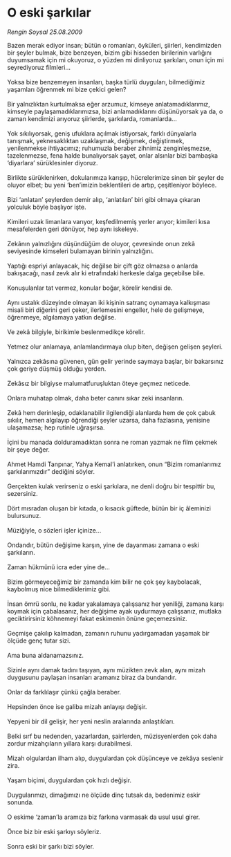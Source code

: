 # O eski şarkılar

*Rengin Soysal 25.08.2009*

<div class="taraf_structure_2col_1zq">
<div class="margen_n">



 <p>Bazen merak ediyor insan; bütün o romanları, öyküleri, şiirleri, kendimizden bir şeyler bulmak, bize benzeyen, bizim gibi hisseden birilerinin varlığını duyumsamak için mi okuyoruz, o yüzden mi dinliyoruz şarkıları, onun için mi seyrediyoruz filmleri... <br/><br/>Yoksa bize benzemeyen insanları, başka türlü duyguları, bilmediğimiz yaşamları öğrenmek mi bize çekici gelen? <br/><br/>Bir yalnızlıktan kurtulmaksa eğer arzumuz, kimseye anlatamadıklarımız, kimseyle paylaşamadıklarımızsa, bizi anlamadıklarını düşünüyorsak ya da, o zaman kendimizi arıyoruz şiirlerde, şarkılarda, romanlarda... <br/><br/>Yok sıkılıyorsak, geniş ufuklara açılmak istiyorsak, farklı dünyalarla tanışmak, yeknesaklıktan uzaklaşmak, değişmek, değiştirmek, yenilenmekse ihtiyacımız; ruhumuzla beraber zihnimiz zenginleşmezse, tazelenmezse, fena halde bunalıyorsak şayet, onlar alsınlar bizi bambaşka ‘diyarlara’ sürüklesinler diyoruz. <br/><br/>Birlikte sürüklenirken, dokularımıza karışıp, hücrelerimize sinen bir şeyler de oluyor elbet; bu yeni ‘ben’imizin beklentileri de artıp, çeşitleniyor böylece. <br/><br/>Bizi ‘anlatan’ şeylerden demir alıp, ‘anlatılan’ biri gibi olmaya çıkaran yolculuk böyle başlıyor işte. <br/><br/>Kimileri uzak limanlara varıyor, keşfedilmemiş yerler arıyor; kimileri kısa mesafelerden geri dönüyor, hep aynı iskeleye. <br/><br/>Zekânın yalnızlığını düşündüğüm de oluyor, çevresinde onun zekâ seviyesinde kimseleri bulamayan birinin yalnızlığını. <br/><br/>Yaptığı espriyi anlayacak, hiç değilse bir çift göz olmazsa o anlarda bakışacağı, nasıl zevk alır ki etrafındaki herkesle dalga geçebilse bile. <br/><br/>Konuşulanlar tat vermez, konular boğar, körelir kendisi de. <br/><br/>Aynı ustalık düzeyinde olmayan iki kişinin satranç oynamaya kalkışması misali biri diğerini geri çeker, ilerlemesini engeller, hele de gelişmeye, öğrenmeye, algılamaya yatkın değilse. <br/><br/>Ve zekâ bilgiyle, birikimle beslenmedikçe körelir. <br/><br/>Yetmez olur anlamaya, anlamlandırmaya olup biten, değişen gelişen şeyleri. <br/><br/>Yalnızca zekâsına güvenen, gün gelir yerinde saymaya başlar, bir bakarsınız çok geriye düşmüş olduğu yerden. <br/><br/>Zekâsız bir bilgiyse malumatfuruşluktan öteye geçmez neticede. <br/><br/>Onlara muhatap olmak, daha beter canını sıkar zeki insanların. <br/><br/>Zekâ hem derinleşip, odaklanabilir ilgilendiği alanlarda hem de çok çabuk sıkılır, hemen algılayıp öğrendiği şeyler uzarsa, daha fazlasına, yenisine ulaşamazsa; hep rutinle uğraşırsa. <br/><br/>İçini bu manada dolduramadıktan sonra ne roman yazmak ne film çekmek bir şeye değer. <br/><br/>Ahmet Hamdi Tanpınar, Yahya Kemal’i anlatırken, onun “Bizim romanlarımız şarkılarımızdır” dediğini söyler. <br/><br/>Gerçekten kulak verirseniz o eski şarkılara, ne denli doğru bir tespittir bu, sezersiniz. <br/><br/>Dört mısradan oluşan bir kıtada, o kısacık güftede, bütün bir iç âleminizi bulursunuz. <br/><br/>Müziğiyle, o sözleri işler içinize... <br/><br/>Ondandır, bütün değişime karşın, yine de dayanması zamana o eski şarkıların. <br/><br/>Zaman hükmünü icra eder yine de... <br/><br/>Bizim görmeyeceğimiz bir zamanda kim bilir ne çok şey kaybolacak, kaybolmuş nice bilmediklerimiz gibi. <br/><br/>İnsan ömrü sonlu, ne kadar yakalamaya çalışsanız her yeniliği, zamana karşı koymak için çabalasanız, her değişime ayak uydurmaya çalışsanız, mutlaka geciktirirsiniz köhnemeyi fakat eskimenin önüne geçemezsiniz. <br/><br/>Geçmişe çakılıp kalmadan, zamanın ruhunu yadırgamadan yaşamak bir ölçüde genç tutar sizi. <br/><br/>Ama buna aldanamazsınız. <br/><br/>Sizinle aynı damak tadını taşıyan, aynı müzikten zevk alan, aynı mizah duygusunu paylaşan insanları aramanız biraz da bundandır. <br/><br/>Onlar da farklılaşır çünkü çağla beraber. <br/><br/>Hepsinden önce ise galiba mizah anlayışı değişir. <br/><br/>Yepyeni bir dil gelişir, her yeni neslin aralarında anlaştıkları. <br/><br/>Belki sırf bu nedenden, yazarlardan, şairlerden, müzisyenlerden çok daha zordur mizahçıların yıllara karşı durabilmesi. <br/><br/>Mizah olgulardan ilham alıp, duygulardan çok düşünceye ve zekâya seslenir zira. <br/><br/>Yaşam biçimi, duygulardan çok hızlı değişir. <br/><br/>Duygularımızı, dimağımızı ne ölçüde dinç tutsak da, bedenimiz eskir sonunda. <br/><br/>O eskime ‘zaman’la aramıza biz farkına varmasak da usul usul girer. <br/><br/>Önce biz bir eski şarkıyı söyleriz. <br/><br/>Sonra eski bir şarkı bizi söyler.</p>
<br/>
<br/>
<br/>



<br/>


<div id="taraf_not">
</div>

</div>


</div>
